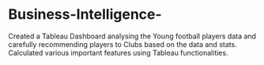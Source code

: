 # Business-Intelligence-
Created a Tableau Dashboard analysing the Young football players data and carefully recommending players to Clubs based on the data and stats. Calculated various important features using Tableau functionalities.

